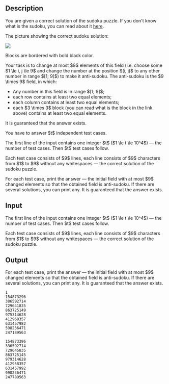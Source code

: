## Description

<div><p>You are given a correct solution of the sudoku puzzle. If you don't know what is the sudoku, you can read about it <a href="http://tiny.cc/636xmz">here</a>.</p><p>The picture showing the correct sudoku solution:</p><p><img class="tex-graphics" src="file://rMH0Q026.png" style="max-width: 100.0%;max-height: 100.0%;"></p><p>Blocks are bordered with bold black color.</p><p>Your task is to change <span class="tex-font-style-bf">at most</span> $9$ elements of this field (i.e. choose some $1 \le i, j \le 9$ and change the number at the position $(i, j)$ to any other number in range $[1; 9]$) to make it <span class="tex-font-style-bf">anti-sudoku</span>. The <span class="tex-font-style-bf">anti-sudoku</span> is the $9 \times 9$ field, in which:</p><ul> <li> Any number in this field is in range $[1; 9]$; </li><li> each row contains at least two equal elements; </li><li> each column contains at least two equal elements; </li><li> each $3 \times 3$ block (you can read what is the block in the link above) contains at least two equal elements. </li></ul><p>It is guaranteed that the answer exists.</p><p>You have to answer $t$ independent test cases.</p></div><div class="input-specification"><p>The first line of the input contains one integer $t$ ($1 \le t \le 10^4$) — the number of test cases. Then $t$ test cases follow.</p><p>Each test case consists of $9$ lines, each line consists of $9$ characters from $1$ to $9$ without any whitespaces — the correct solution of the sudoku puzzle.</p></div><div class="output-specification"><p>For each test case, print the answer — the initial field with <span class="tex-font-style-bf">at most</span> $9$ changed elements so that the obtained field is <span class="tex-font-style-bf">anti-sudoku</span>. If there are several solutions, you can print any. It is guaranteed that the answer exists.</p></div>

## Input

<p>The first line of the input contains one integer $t$ ($1 \le t \le 10^4$) — the number of test cases. Then $t$ test cases follow.</p><p>Each test case consists of $9$ lines, each line consists of $9$ characters from $1$ to $9$ without any whitespaces — the correct solution of the sudoku puzzle.</p>

## Output

<p>For each test case, print the answer — the initial field with <span class="tex-font-style-bf">at most</span> $9$ changed elements so that the obtained field is <span class="tex-font-style-bf">anti-sudoku</span>. If there are several solutions, you can print any. It is guaranteed that the answer exists.</p>





```input1
1
154873296
386592714
729641835
863725149
975314628
412968357
631457982
598236471
247189563
```




```output1
154873396
336592714
729645835
863725145
979314628
412958357
631457992
998236471
247789563
```


